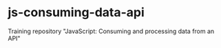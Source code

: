 # js-consuming-data-api

Training repository "JavaScript: Consuming and processing data from an API"
